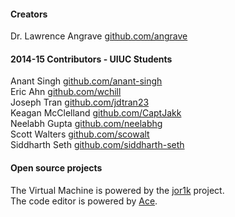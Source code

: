 #### Creators ####
Dr. Lawrence Angrave [github.com/angrave](http://github.com/angrave)  

#### 2014-15 Contributors - UIUC Students ####
Anant Singh [github.com/anant-singh](https://github.com/anant-singh)  
Eric Ahn [github.com/wchill](https://github.com/wchill)  
Joseph Tran [github.com/jdtran23](https://github.com/jdtran23)  
Keagan McClelland [github.com/CaptJakk](https://github.com/CaptJakk)  
Neelabh Gupta [github.com/neelabhg](http://github.com/neelabhg)  
Scott Walters [github.com/scowalt](https://github.com/scowalt)  
Siddharth Seth [github.com/siddharth-seth](https://github.com/siddharth-seth)

#### Open source projects ####
The Virtual Machine is powered by the [jor1k](https://github.com/cs-education/jor1k) project.  
The code editor is powered by [Ace](http://ace.c9.io/).
